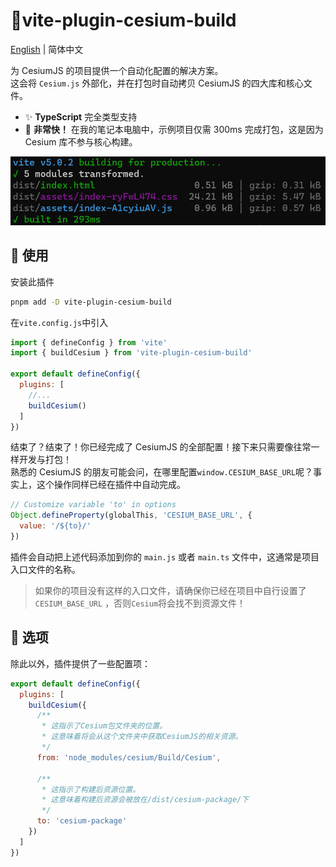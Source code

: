 # :tada:vite-plugin-cesium-build

[English](README.md) | 简体中文

为 CesiumJS 的项目提供一个自动化配置的解决方案。  
这会将 `Cesium.js` 外部化，并在打包时自动拷贝 CesiumJS 的四大库和核心文件。

- :sparkles: **TypeScript** 完全类型支持
- :rocket: **非常快！** 在我的笔记本电脑中，示例项目仅需 300ms 完成打包，这是因为 Cesium 库不参与核心构建。

![Alt text](readme-image.png)

## :memo: 使用

安装此插件

```sh
pnpm add -D vite-plugin-cesium-build
```

在`vite.config.js`中引入

```javascript
import { defineConfig } from 'vite'
import { buildCesium } from 'vite-plugin-cesium-build'

export default defineConfig({
  plugins: [
    //...
    buildCesium()
  ]
})
```

结束了？结束了！你已经完成了 CesiumJS 的全部配置！接下来只需要像往常一样开发与打包！  
熟悉的 CesiumJS 的朋友可能会问，在哪里配置`window.CESIUM_BASE_URL`呢？事实上，这个操作同样已经在插件中自动完成。

```javascript
// Customize variable 'to' in options
Object.defineProperty(globalThis, 'CESIUM_BASE_URL', {
  value: '/${to}/'
})
```

插件会自动把上述代码添加到你的 `main.js` 或者 `main.ts` 文件中，这通常是项目入口文件的名称。

> 如果你的项目没有这样的入口文件，请确保你已经在项目中自行设置了`CESIUM_BASE_URL` ，否则`Cesium`将会找不到资源文件！

## :wrench: 选项

除此以外，插件提供了一些配置项：

```javascript
export default defineConfig({
  plugins: [
    buildCesium({
      /**
       * 这指示了Cesium包文件夹的位置。
       * 这意味着将会从这个文件夹中获取CesiumJS的相关资源。
       */
      from: 'node_modules/cesium/Build/Cesium',

      /**
       * 这指示了构建后资源位置。
       * 这意味着构建后资源会被放在/dist/cesium-package/下
       */
      to: 'cesium-package'
    })
  ]
})
```
